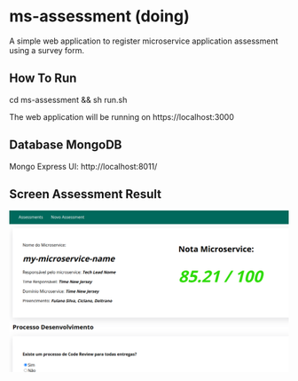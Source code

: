 # ms-assessment (doing)
A simple web application to register microservice application assessment using a survey form.

## How To Run
cd ms-assessment && sh run.sh

The web application will be running on https://localhost:3000

## Database MongoDB

Mongo Express UI: http://localhost:8011/


## Screen Assessment Result

![Screenshot](images/assessment-result.png)

